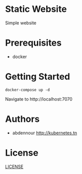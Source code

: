 # Static Website
Simple website

# Prerequisites

- docker

# Getting Started

`docker-compose up -d`

Navigate to http://localhost:7070

# Authors

- abdennour <http://kubernetes.tn>

# License

[LICENSE](LICENSE)

